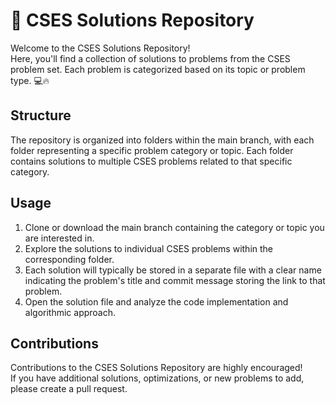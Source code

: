 # 🧩 CSES Solutions Repository


Welcome to the CSES Solutions Repository! <br>
  Here, you'll find a collection of solutions to problems from the CSES problem set. Each problem is categorized based on its topic or problem type. 💻🔥


## Structure

The repository is organized into folders within the main branch, with each folder representing a specific problem category or topic.
Each folder contains solutions to multiple CSES problems related to that specific category.

## Usage

1. Clone or download the main branch containing the category or topic you are interested in.
2. Explore the solutions to individual CSES problems within the corresponding folder.
3. Each solution will typically be stored in a separate file with a clear name indicating the problem's title and commit message storing the link to that problem.
4. Open the solution file and analyze the code implementation and algorithmic approach.

## Contributions

Contributions to the CSES Solutions Repository are highly encouraged! <br>
If you have additional solutions, optimizations, or new problems to add, please create a pull request.

